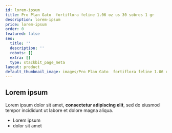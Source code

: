 ```yaml
---
id: lorem-ipsum
title: Pro Plan Gato  fortiflora feline 1.06 oz us 30 sobres 1 gr
description: lorem-ipsum
price: lorem-ipsum
order: 0
featured: false
seo:
  title: ''
  description: ''
  robots: []
  extra: []
  type: stackbit_page_meta
layout: product
default_thumbnail_image: images/Pro Plan Gato  fortiflora feline 1.06 oz us 30 sobres 1 gr.jpg
---
```

## Lorem ipsum

Lorem ipsum dolor sit amet, **consectetur adipiscing elit**, sed do eiusmod tempor incididunt ut labore et dolore magna aliqua.

- Lorem ipsum
- dolor sit amet